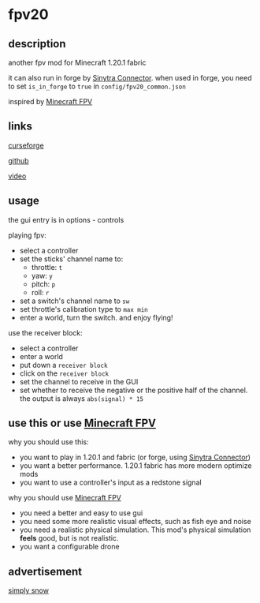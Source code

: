 # fpv20

## description

another fpv mod for Minecraft 1.20.1 fabric

it can also run in forge
by [Sinytra Connector](https://www.curseforge.com/minecraft/mc-mods/sinytra-connector).
when used in forge, you need to set `is_in_forge` to `true` in `config/fpv20_common.json`

inspired by [Minecraft FPV](https://www.curseforge.com/minecraft/mc-mods/fpv-drone)


[//]: # (!!! early development, but it's safe to use, since it will not break the save)

## links

[curseforge](https://www.curseforge.com/minecraft/mc-mods/fpv20)

[github](https://github.com/wefcdse/fpv20)

[video](https://www.bilibili.com/video/BV1o4421c7Ek/)


## usage

the gui entry is in options - controls

playing fpv:

- select a controller
- set the sticks' channel name to:
    - throttle: `t`
    - yaw: `y`
    - pitch: `p`
    - roll: `r`
- set a switch's channel name to `sw`
- set throttle's calibration type to `max min`
- enter a world, turn the switch. and enjoy flying!

use the receiver block:

- select a controller
- enter a world
- put down a `receiver block`
- click on the `receiver block`
- set the channel to receive in the GUI
- set whether to receive the negative or
  the positive half of the channel.
  the output is always `abs(signal) * 15`

## use this or use [Minecraft FPV](https://www.curseforge.com/minecraft/mc-mods/fpv-drone)

why you should use this:

- you want to play in 1.20.1 and fabric (or forge, using [Sinytra Connector](https://www.curseforge.com/minecraft/mc-mods/sinytra-connector))
- you want a better performance. 1.20.1 fabric has
  more modern optimize mods
- you want to use a controller's input as a redstone signal

why you should use [Minecraft FPV](https://www.curseforge.com/minecraft/mc-mods/fpv-drone)

- you need a better and easy to use gui
- you need some more realistic visual effects, such as
  fish eye and noise
- you need a realistic physical simulation. 
This mod's physical simulation **feels** good, 
but is not realistic.
- you want a configurable drone

[//]: # (- you need better sound effect)

[//]: # (- you need to play in forge. This mod is in fabric,)

[//]: # (  and it **cannot** run correctly in forge)

[//]: # (  by [Sinytra Connector]&#40;https://www.curseforge.com/minecraft/mc-mods/sinytra-connector&#41; currently)

## advertisement

[simply snow](https://www.curseforge.com/minecraft/mc-mods/simply-snow)